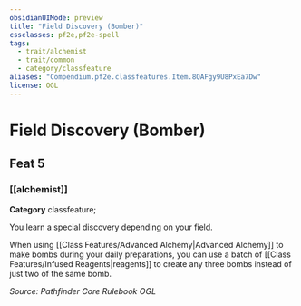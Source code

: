 ```yaml
---
obsidianUIMode: preview
title: "Field Discovery (Bomber)"
cssclasses: pf2e,pf2e-spell
tags:
  - trait/alchemist
  - trait/common
  - category/classfeature
aliases: "Compendium.pf2e.classfeatures.Item.8QAFgy9U8PxEa7Dw"
license: OGL
---
```

# Field Discovery (Bomber)
## Feat 5
### [[alchemist]]

**Category** classfeature; 




You learn a special discovery depending on your field.

When using [[Class Features/Advanced Alchemy|Advanced Alchemy]] to make bombs during your daily preparations, you can use a batch of [[Class Features/Infused Reagents|reagents]] to create any three bombs instead of just two of the same bomb.

*Source: Pathfinder Core Rulebook*
*OGL*